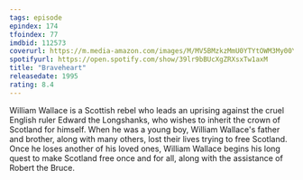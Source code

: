 ```yaml
---
tags: episode
epindex: 174
tfoindex: 77
imdbid: 112573
coverurl: https://m.media-amazon.com/images/M/MV5BMzkzMmU0YTYtOWM3My00YzBmLWI0YzctOGYyNTkwMWE5MTJkXkEyXkFqcGdeQXVyNzkwMjQ5NzM@._V1_SY300_CR0,0,202,300_.jpg
spotifyurl: https://open.spotify.com/show/39lr9bBUcXgZRXsxTw1axM
title: "Braveheart"
releasedate: 1995
rating: 8.4
---
```


William Wallace is a Scottish rebel who leads an uprising against the cruel English ruler Edward the Longshanks, who wishes to inherit the crown of Scotland for himself. When he was a young boy, William Wallace's father and brother, along with many others, lost their lives trying to free Scotland. Once he loses another of his loved ones, William Wallace begins his long quest to make Scotland free once and for all, along with the assistance of Robert the Bruce.